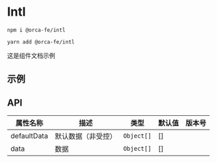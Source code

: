 # Intl

`npm i @orca-fe/intl`

`yarn add @orca-fe/intl`

这是组件文档示例

## 示例

<code src="../demo/Demo1.tsx"></code>

## API

| 属性名称    | 描述               | 类型       | 默认值 | 版本号 |
| ----------- | ------------------ | ---------- | ------ | ------ |
| defaultData | 默认数据（非受控） | `Object[]` | []     |        |
| data        | 数据               | `Object[]` | []     |        |
